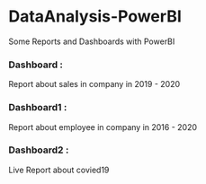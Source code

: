 # DataAnalysis-PowerBI
Some Reports and Dashboards with PowerBI 
### Dashboard  : 
Report about sales in company in 2019 - 2020
### Dashboard1 : 
Report about employee in company in 2016 - 2020 
### Dashboard2 :
Live Report about covied19
